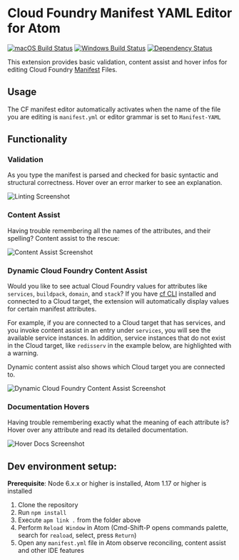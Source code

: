 # Cloud Foundry Manifest YAML Editor for Atom
[![macOS Build Status](https://travis-ci.org/spring-projects/atom-cf-manifest-yaml.svg?branch=master)](https://travis-ci.org/spring-projects/atom-cf-manifest-yaml) [![Windows Build Status](https://ci.appveyor.com/api/projects/status/1jvknxt9jhykgrxo?svg=true)](https://ci.appveyor.com/project/spring-projects/atom-cf-manifest-yaml/branch/master) [![Dependency Status](https://david-dm.org/spring-projects/atom-cf-manifest-yaml.svg)](https://david-dm.org/spring-projects/atom-cf-manifest-yaml)

This extension provides basic validation, content assist and hover infos
for editing Cloud Foundry [Manifest](https://docs.cloudfoundry.org/devguide/deploy-apps/manifest.html) Files.

## Usage

The CF manifest editor automatically activates when the name of the file you are editing is `manifest.yml` or editor grammar is set to `Manifest-YAML`

## Functionality

### Validation

As you type the manifest is parsed and checked for basic syntactic and structural correctness. Hover over
an error marker to see an explanation.

![Linting Screenshot][linting]

### Content Assist

Having trouble remembering all the names of the attributes, and their spelling? Content assist to the
rescue:

![Content Assist Screenshot][ca]

### Dynamic Cloud Foundry Content Assist

Would you like to see actual Cloud Foundry values for attributes like `services`, `buildpack`, `domain`, and `stack`? If you have [cf CLI](https://docs.cloudfoundry.org/cf-cli/) installed and connected to a Cloud target, the extension will automatically display values for certain manifest attributes.

For example, if you are connected to a Cloud target that has services, and you invoke content assist in an entry under `services`, you will see the available service instances. In addition, service instances that do not exist in the Cloud target, like `redisserv` in the example below, are highlighted with a warning.

Dynamic content assist also shows which Cloud target you are connected to.

![Dynamic Cloud Foundry Content Assist Screenshot][dcfca]

### Documentation Hovers

Having trouble remembering exactly what the meaning of each attribute is? Hover over any attribute and 
read its detailed documentation.

![Hover Docs Screenshot][hovers]

## Dev environment setup:
**Prerequisite**: Node 6.x.x or higher is installed, Atom 1.17 or higher is installed
1. Clone the repository
2. Run `npm install`
3. Execute `apm link .` from the folder above
5. Perform `Reload Window` in Atom (Cmd-Shift-P opens commands palette, search for `reaload`, select, press `Return`)
6. Open any `manifest.yml` file in Atom observe reconciling, content assist and other IDE features

[linting]: https://raw.githubusercontent.com/spring-projects/atom-cf-manifest-yaml/5c4e27ecb18eb497064a34f491cfcd4176493c78/readme-imgs/linting.png
[ca]: https://raw.githubusercontent.com/spring-projects/atom-cf-manifest-yaml/5c4e27ecb18eb497064a34f491cfcd4176493c78/readme-imgs/content-assist.png
[dcfca]: https://raw.githubusercontent.com/spring-projects/atom-cf-manifest-yaml/5c4e27ecb18eb497064a34f491cfcd4176493c78/readme-imgs/cf-dynamic-content-assist.png
[hovers]: https://raw.githubusercontent.com/spring-projects/atom-cf-manifest-yaml/5c4e27ecb18eb497064a34f491cfcd4176493c78/readme-imgs/hovers.png


